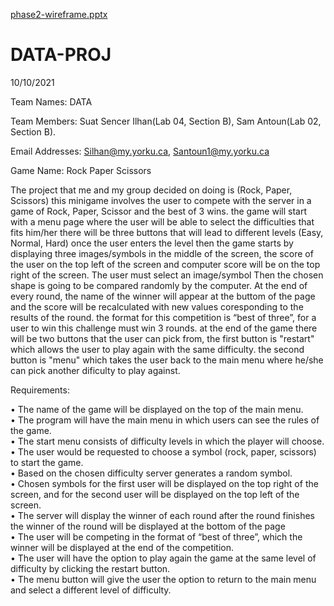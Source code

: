 [phase2-wireframe.pptx](https://github.com/santoun001/DATA-PROJ/files/7447536/phase2-wireframe.pptx)
# DATA-PROJ

10/10/2021

Team Names: DATA

Team Members: Suat Sencer Ilhan(Lab 04, Section B), Sam Antoun(Lab 02, Section B).

Email Addresses: Silhan@my.yorku.ca, Santoun1@my.yorku.ca

Game Name: Rock Paper Scissors

The project that me and my group decided on doing is (Rock, Paper, Scissors) this minigame involves the user to compete with the server in a game of Rock, Paper, Scissor and the best of 3 wins. the game will start with a menu page where the user will be able to select the difficulties that fits him/her there will be three buttons that will lead to different levels (Easy, Normal, Hard) once the user enters the level then the game starts by displaying three images/symbols in the middle of the screen, the score of the user on the top left of the screen and computer score will be on the top right of the screen. The user must select an image/symbol Then the chosen shape is going to be compared randomly by the computer. At the end of every round, the name of the winner will appear at the buttom of the page and the score will be recalculated with new values coresponding to the results of the round. the format for this competition is “best of three”, for a user to win this challenge must win 3 rounds. at the end of the game there will be two buttons that the user can pick from, the first button is "restart" which allows the user to play again with the same difficulty. the second button is "menu" which takes the user back to the main menu where he/she can pick another dificulty to play against.

Requirements:

•	The name of the game will be displayed on the top of the main menu.    
•	The program will have the main menu in which users can see the rules of the game.    
•	The start menu consists of difficulty levels in which the player will choose.    
•	The user would be requested to choose a symbol (rock, paper, scissors) to start the game.    
•	Based on the chosen difficulty server generates a random symbol.    
•	Chosen symbols for the first user will be displayed on the top right of the screen, and for the second user will be displayed on the top left of the screen.    
•	The server will display the winner of each round after the round finishes the winner of the round will be displayed at the bottom of the page    
•	The user will be competing in the format of “best of three”, which the winner will be displayed at the end of the competition.    
•	The user will have the option to play again the game at the same level of difficulty by clicking the restart button.    
•	The menu button will give the user the option to return to the main menu and select a different level of difficulty. 

